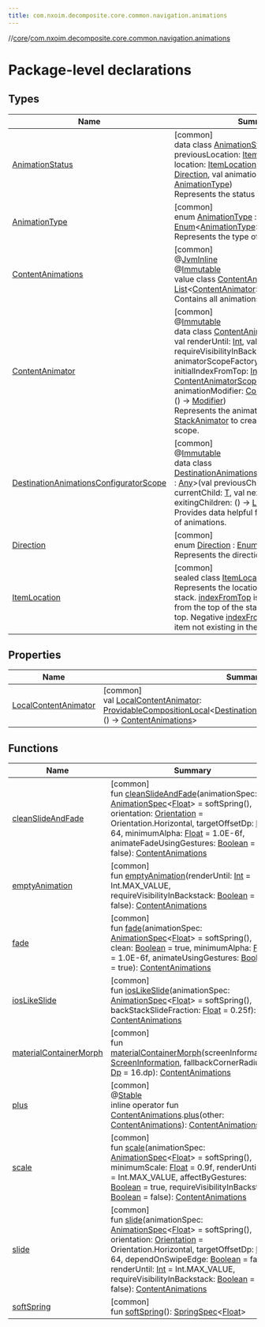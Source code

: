 ```yaml
---
title: com.nxoim.decomposite.core.common.navigation.animations
---
```

//[core](../../index.html)/[com.nxoim.decomposite.core.common.navigation.animations](index.html)



# Package-level declarations



## Types


| Name | Summary |
|---|---|
| [AnimationStatus](-animation-status/index.html) | [common]<br>data class [AnimationStatus](-animation-status/index.html)(val previousLocation: [ItemLocation](-item-location/index.html)?, val location: [ItemLocation](-item-location/index.html), val direction: [Direction](-direction/index.html), val animationType: [AnimationType](-animation-type/index.html))<br>Represents the status of an animation. |
| [AnimationType](-animation-type/index.html) | [common]<br>enum [AnimationType](-animation-type/index.html) : [Enum](https://kotlinlang.org/api/latest/jvm/stdlib/kotlin/-enum/index.html)&lt;[AnimationType](-animation-type/index.html)&gt; <br>Represents the type of an animation. |
| [ContentAnimations](-content-animations/index.html) | [common]<br>@[JvmInline](https://kotlinlang.org/api/latest/jvm/stdlib/kotlin.jvm/-jvm-inline/index.html)<br>@[Immutable](https://developer.android.com/reference/kotlin/androidx/compose/runtime/Immutable.html)<br>value class [ContentAnimations](-content-animations/index.html)(val items: [List](https://kotlinlang.org/api/latest/jvm/stdlib/kotlin.collections/-list/index.html)&lt;[ContentAnimator](-content-animator/index.html)&gt;)<br>Contains all animations in a list. |
| [ContentAnimator](-content-animator/index.html) | [common]<br>@[Immutable](https://developer.android.com/reference/kotlin/androidx/compose/runtime/Immutable.html)<br>data class [ContentAnimator](-content-animator/index.html)(val key: [String](https://kotlinlang.org/api/latest/jvm/stdlib/kotlin/-string/index.html), val renderUntil: [Int](https://kotlinlang.org/api/latest/jvm/stdlib/kotlin/-int/index.html), val requireVisibilityInBackstack: [Boolean](https://kotlinlang.org/api/latest/jvm/stdlib/kotlin/-boolean/index.html), val animatorScopeFactory: (initialIndex: [Int](https://kotlinlang.org/api/latest/jvm/stdlib/kotlin/-int/index.html), initialIndexFromTop: [Int](https://kotlinlang.org/api/latest/jvm/stdlib/kotlin/-int/index.html)) -&gt; [ContentAnimatorScope](../com.nxoim.decomposite.core.common.navigation.animations.scopes/-content-animator-scope/index.html), val animationModifier: [ContentAnimatorScope](../com.nxoim.decomposite.core.common.navigation.animations.scopes/-content-animator-scope/index.html).() -&gt; [Modifier](https://developer.android.com/reference/kotlin/androidx/compose/ui/Modifier.html))<br>Represents the animator used by [StackAnimator](../com.nxoim.decomposite.core.common.navigation.animations.stack/-stack-animator.html) to create the animation scope. |
| [DestinationAnimationsConfiguratorScope](-destination-animations-configurator-scope/index.html) | [common]<br>@[Immutable](https://developer.android.com/reference/kotlin/androidx/compose/runtime/Immutable.html)<br>data class [DestinationAnimationsConfiguratorScope](-destination-animations-configurator-scope/index.html)&lt;[T](-destination-animations-configurator-scope/index.html) : [Any](https://kotlinlang.org/api/latest/jvm/stdlib/kotlin/-any/index.html)&gt;(val previousChild: [T](-destination-animations-configurator-scope/index.html)?, val currentChild: [T](-destination-animations-configurator-scope/index.html), val nextChild: [T](-destination-animations-configurator-scope/index.html)?, val exitingChildren: () -&gt; [List](https://kotlinlang.org/api/latest/jvm/stdlib/kotlin.collections/-list/index.html)&lt;[T](-destination-animations-configurator-scope/index.html)&gt;)<br>Provides data helpful for the configuration of animations. |
| [Direction](-direction/index.html) | [common]<br>enum [Direction](-direction/index.html) : [Enum](https://kotlinlang.org/api/latest/jvm/stdlib/kotlin/-enum/index.html)&lt;[Direction](-direction/index.html)&gt; <br>Represents the direction of an animation. |
| [ItemLocation](-item-location/index.html) | [common]<br>sealed class [ItemLocation](-item-location/index.html)<br>Represents the location of an item in the stack. [indexFromTop](-item-location/index-from-top.html) is the index of the item from the top of the stack, with 0 being the top. Negative [indexFromTop](-item-location/index-from-top.html) represents an item not existing in the stack. |


## Properties


| Name | Summary |
|---|---|
| [LocalContentAnimator](-local-content-animator.html) | [common]<br>val [LocalContentAnimator](-local-content-animator.html): [ProvidableCompositionLocal](https://developer.android.com/reference/kotlin/androidx/compose/runtime/ProvidableCompositionLocal.html)&lt;[DestinationAnimationsConfiguratorScope](-destination-animations-configurator-scope/index.html)&lt;*&gt;.() -&gt; [ContentAnimations](-content-animations/index.html)&gt; |


## Functions


| Name | Summary |
|---|---|
| [cleanSlideAndFade](clean-slide-and-fade.html) | [common]<br>fun [cleanSlideAndFade](clean-slide-and-fade.html)(animationSpec: [AnimationSpec](https://developer.android.com/reference/kotlin/androidx/compose/animation/core/AnimationSpec.html)&lt;[Float](https://kotlinlang.org/api/latest/jvm/stdlib/kotlin/-float/index.html)&gt; = softSpring(), orientation: [Orientation](https://developer.android.com/reference/kotlin/androidx/compose/foundation/gestures/Orientation.html) = Orientation.Horizontal, targetOffsetDp: [Int](https://kotlinlang.org/api/latest/jvm/stdlib/kotlin/-int/index.html) = 64, minimumAlpha: [Float](https://kotlinlang.org/api/latest/jvm/stdlib/kotlin/-float/index.html) = 1.0E-6f, animateFadeUsingGestures: [Boolean](https://kotlinlang.org/api/latest/jvm/stdlib/kotlin/-boolean/index.html) = false): [ContentAnimations](-content-animations/index.html) |
| [emptyAnimation](empty-animation.html) | [common]<br>fun [emptyAnimation](empty-animation.html)(renderUntil: [Int](https://kotlinlang.org/api/latest/jvm/stdlib/kotlin/-int/index.html) = Int.MAX_VALUE, requireVisibilityInBackstack: [Boolean](https://kotlinlang.org/api/latest/jvm/stdlib/kotlin/-boolean/index.html) = false): [ContentAnimations](-content-animations/index.html) |
| [fade](fade.html) | [common]<br>fun [fade](fade.html)(animationSpec: [AnimationSpec](https://developer.android.com/reference/kotlin/androidx/compose/animation/core/AnimationSpec.html)&lt;[Float](https://kotlinlang.org/api/latest/jvm/stdlib/kotlin/-float/index.html)&gt; = softSpring(), clean: [Boolean](https://kotlinlang.org/api/latest/jvm/stdlib/kotlin/-boolean/index.html) = true, minimumAlpha: [Float](https://kotlinlang.org/api/latest/jvm/stdlib/kotlin/-float/index.html) = 1.0E-6f, animateUsingGestures: [Boolean](https://kotlinlang.org/api/latest/jvm/stdlib/kotlin/-boolean/index.html) = true): [ContentAnimations](-content-animations/index.html) |
| [iosLikeSlide](ios-like-slide.html) | [common]<br>fun [iosLikeSlide](ios-like-slide.html)(animationSpec: [AnimationSpec](https://developer.android.com/reference/kotlin/androidx/compose/animation/core/AnimationSpec.html)&lt;[Float](https://kotlinlang.org/api/latest/jvm/stdlib/kotlin/-float/index.html)&gt; = softSpring(), backStackSlideFraction: [Float](https://kotlinlang.org/api/latest/jvm/stdlib/kotlin/-float/index.html) = 0.25f): [ContentAnimations](-content-animations/index.html) |
| [materialContainerMorph](material-container-morph.html) | [common]<br>fun [materialContainerMorph](material-container-morph.html)(screenInformation: [ScreenInformation](../com.nxoim.decomposite.core.common.ultils/-screen-information/index.html), fallbackCornerRadius: [Dp](https://developer.android.com/reference/kotlin/androidx/compose/ui/unit/Dp.html) = 16.dp): [ContentAnimations](-content-animations/index.html) |
| [plus](plus.html) | [common]<br>@[Stable](https://developer.android.com/reference/kotlin/androidx/compose/runtime/Stable.html)<br>inline operator fun [ContentAnimations](-content-animations/index.html).[plus](plus.html)(other: [ContentAnimations](-content-animations/index.html)): [ContentAnimations](-content-animations/index.html) |
| [scale](scale.html) | [common]<br>fun [scale](scale.html)(animationSpec: [AnimationSpec](https://developer.android.com/reference/kotlin/androidx/compose/animation/core/AnimationSpec.html)&lt;[Float](https://kotlinlang.org/api/latest/jvm/stdlib/kotlin/-float/index.html)&gt; = softSpring(), minimumScale: [Float](https://kotlinlang.org/api/latest/jvm/stdlib/kotlin/-float/index.html) = 0.9f, renderUntil: [Int](https://kotlinlang.org/api/latest/jvm/stdlib/kotlin/-int/index.html) = Int.MAX_VALUE, affectByGestures: [Boolean](https://kotlinlang.org/api/latest/jvm/stdlib/kotlin/-boolean/index.html) = true, requireVisibilityInBackstack: [Boolean](https://kotlinlang.org/api/latest/jvm/stdlib/kotlin/-boolean/index.html) = false): [ContentAnimations](-content-animations/index.html) |
| [slide](slide.html) | [common]<br>fun [slide](slide.html)(animationSpec: [AnimationSpec](https://developer.android.com/reference/kotlin/androidx/compose/animation/core/AnimationSpec.html)&lt;[Float](https://kotlinlang.org/api/latest/jvm/stdlib/kotlin/-float/index.html)&gt; = softSpring(), orientation: [Orientation](https://developer.android.com/reference/kotlin/androidx/compose/foundation/gestures/Orientation.html) = Orientation.Horizontal, targetOffsetDp: [Int](https://kotlinlang.org/api/latest/jvm/stdlib/kotlin/-int/index.html) = 64, dependOnSwipeEdge: [Boolean](https://kotlinlang.org/api/latest/jvm/stdlib/kotlin/-boolean/index.html) = false, renderUntil: [Int](https://kotlinlang.org/api/latest/jvm/stdlib/kotlin/-int/index.html) = Int.MAX_VALUE, requireVisibilityInBackstack: [Boolean](https://kotlinlang.org/api/latest/jvm/stdlib/kotlin/-boolean/index.html) = false): [ContentAnimations](-content-animations/index.html) |
| [softSpring](soft-spring.html) | [common]<br>fun [softSpring](soft-spring.html)(): [SpringSpec](https://developer.android.com/reference/kotlin/androidx/compose/animation/core/SpringSpec.html)&lt;[Float](https://kotlinlang.org/api/latest/jvm/stdlib/kotlin/-float/index.html)&gt; |

